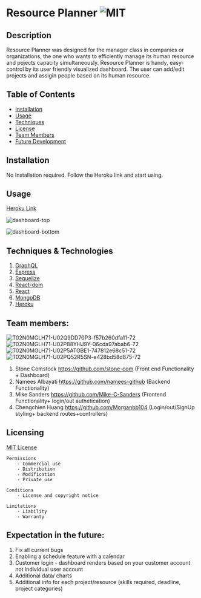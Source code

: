 # Resource Planner ![MIT](https://img.shields.io/badge/license-MIT-brightgreen)

## Description
Resource Planner was designed for the manager class in companies or organizations, the one who wants to efficiently manage its human resource and pojects capacity simultaneously. Resource Planner is handy, easy-control by its user friendly visualized dashboard. The user can add/edit projects and assigin people based on its human resource. 

## Table of Contents
    
- [Installation](#installation)
- [Usage](#Usage)
- [Techniques](#Techniques)
- [License](#Licensing)
- [Team Members](#teammembers)
- [Future Development](#future)



## Installation
No Installation required. Follow the Heroku link and start using.
## Usage
[Heroku Link](https://resource-planner-group2.herokuapp.com/)


![dashboard-top](https://user-images.githubusercontent.com/33117688/171499583-a10207e6-f600-4533-9a69-48af468e01e9.jpg)

![dashboard-bottom](https://user-images.githubusercontent.com/33117688/171499599-4d1e67ca-ad04-47b7-a25f-b25dfc90c8c0.jpg)



## Techniques & Technologies
1. [GraphQL](https://www.npmjs.com/package/graphql) 
2. [Express](https://www.npmjs.com/package/express)
3. [Sequelize](https://www.npmjs.com/package/sequelize)
4. [React-dom](https://www.npmjs.com/package/react-dom)
5. [React](https://www.npmjs.com/package/react)
6. [MongoDB](https://www.mongodb.com/)
7. [Heroku](https://www.npmjs.com/package/heroku)


## Team members:
![T02N0MGLH71-U02Q9DD70P3-f57b260dfa11-72](https://user-images.githubusercontent.com/33117688/161895924-13b217be-acd9-416f-8553-b2c0ee77546f.jpg)![T02N0MGLH71-U02P88YHJ9Y-06cda97abab6-72](https://user-images.githubusercontent.com/33117688/161895975-113f27bf-0a58-4412-acf0-504a2ef38f7a.png)![T02N0MGLH71-U02P5ATGBE1-747812e68c51-72](https://user-images.githubusercontent.com/33117688/161896039-1432c8e0-0df8-44e3-80a7-d5f232e8f716.jpg)![T02N0MGLH71-U02PQ52R5SN-e428bd58d875-72](https://user-images.githubusercontent.com/33117688/161896058-c1ad26af-1cec-4fb4-bd4e-93e7ef82aac5.jpg)
1. Stone Comstock https://github.com/stone-com (Front end Functionality + Dashboard)  
2. Namees Albayati https://github.com/namees-github (Backend Functionality)
3. Mike Sanders https://github.com/Mike-C-Sanders (Frontend Functionality+ login/out authetication)
4. Chengchien Huang https://github.com/Morganbb104 (Login/out/SignUp styling+ backend routes+controllers)

## Licensing

[MIT License](https://github.com/git/git-scm.com/blob/main/MIT-LICENSE.txt)

    Permissions
        - Commercial use
        - Distribution
        - Modification
        - Private use

    Conditions
        - License and copyright notice

    Limitations
        - Liability
        - Warranty

## Expectation in the future:
1. Fix all current bugs
2. Enabling a schedule feature with a calendar
3. Customer login - dashboard renders based on your customer account not individual user account
4. Additional data/ charts
5. Additional info for each project/resource (skills required, deadline, project categories)


